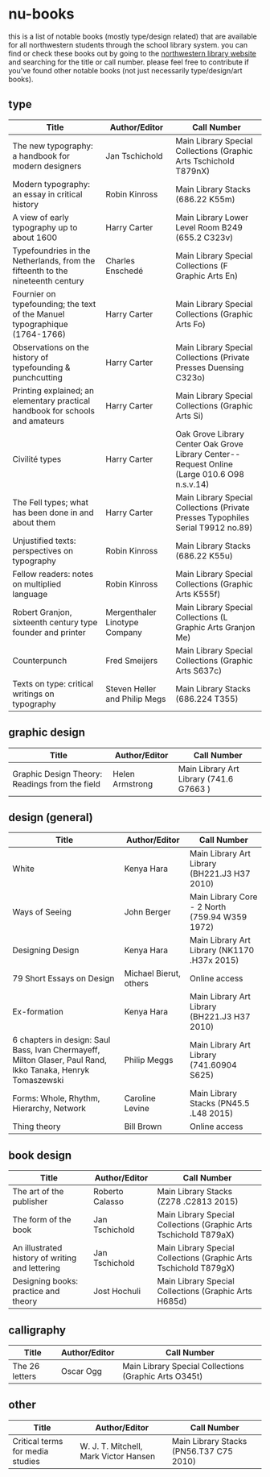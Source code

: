 # nu-books
this is a list of notable books (mostly type/design related) that are available for all northwestern students through the school library system. you can find or check these books out by going to the [northwestern library website](http://www.library.northwestern.edu/index.html) and searching for the title or call number. please feel free to contribute if you've found other notable books (not just necessarily type/design/art books).

## type
|Title|Author/Editor|Call Number|
|---|---|---|
|The new typography: a handbook for modern designers|Jan Tschichold|Main Library Special Collections (Graphic Arts Tschichold T879nX)|
|Modern typography: an essay in critical history|Robin Kinross|Main Library Stacks (686.22 K55m)|
|A view of early typography up to about 1600|Harry Carter|Main Library Lower Level Room B249 (655.2 C323v)|
|Typefoundries in the Netherlands, from the fifteenth to the nineteenth century|Charles Enschedé|Main Library Special Collections (F Graphic Arts En)|
|Fournier on typefounding; the text of the Manuel typographique (1764-1766)|Harry Carter|Main Library Special Collections (Graphic Arts Fo)|
|Observations on the history of typefounding & punchcutting|Harry Carter|Main Library Special Collections (Private Presses Duensing C323o)
|Printing explained; an elementary practical handbook for schools and amateurs|Harry Carter|Main Library Special Collections (Graphic Arts Si)
|Civilité types|Harry Carter|Oak Grove Library Center Oak Grove Library Center--Request Online (Large 010.6 O98 n.s.v.14)
|The Fell types; what has been done in and about them|Harry Carter|Main Library Special Collections (Private Presses Typophiles Serial T9912 no.89)
|Unjustified texts: perspectives on typography|Robin Kinross|Main Library Stacks (686.22 K55u)
|Fellow readers: notes on multiplied language|Robin Kinross|Main Library Special Collections (Graphic Arts K555f)
|Robert Granjon, sixteenth century type founder and printer|Mergenthaler Linotype Company|Main Library Special Collections (L Graphic Arts Granjon Me)
|Counterpunch|Fred Smeijers|Main Library Special Collections (Graphic Arts S637c)
|Texts on type: critical writings on typography|Steven Heller and Philip Megs|Main Library Stacks (686.224 T355)

## graphic design
|Title|Author/Editor|Call Number|
|---|---|---|
|Graphic Design Theory: Readings from the field|Helen Armstrong|Main Library Art Library (741.6 G7663 )

## design (general)
|Title|Author/Editor|Call Number|
|---|---|---|
|White|Kenya Hara|Main Library Art Library (BH221.J3 H37 2010)
|Ways of Seeing|John Berger|Main Library Core - 2 North (759.94 W359 1972)
|Designing Design|Kenya Hara|Main Library Art Library (NK1170 .H37x 2015)
|79 Short Essays on Design|Michael Bierut, others|Online access
|Ex-formation|Kenya Hara|Main Library Art Library (BH221.J3 H37 2010)
|6 chapters in design: Saul Bass, Ivan Chermayeff, Milton Glaser, Paul Rand, Ikko Tanaka, Henryk Tomaszewski|Philip Meggs|Main Library Art Library (741.60904 S625)
|Forms: Whole, Rhythm, Hierarchy, Network|Caroline Levine|Main Library Stacks (PN45.5 .L48 2015)
|Thing theory|Bill Brown|Online access

## book design
|Title|Author/Editor|Call Number|
|---|---|---|
|The art of the publisher|Roberto Calasso|Main Library Stacks (Z278 .C2813 2015)
|The form of the book|Jan Tschichold|Main Library Special Collections (Graphic Arts Tschichold T879aX)
|An illustrated history of writing and lettering|Jan Tschichold|Main Library Special Collections (Graphic Arts Tschichold T879gX)
|Designing books: practice and theory|Jost Hochuli|Main Library Special Collections (Graphic Arts H685d)

## calligraphy
|Title|Author/Editor|Call Number|
|---|---|---|
|The 26 letters|Oscar Ogg|Main Library Special Collections (Graphic Arts O345t)

## other
|Title|Author/Editor|Call Number|
|---|---|---|
|Critical terms for media studies|W. J. T. Mitchell, Mark Victor Hansen|Main Library Stacks (PN56.T37 C75 2010)
